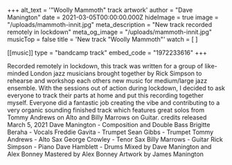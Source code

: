 +++
alt_text = '"Woolly Mammoth" track artwork'
author = "Dave Manington"
date = 2021-03-05T00:00:00.000Z
hideImage = true
image = "/uploads/mammoth-innit.jpg"
meta_description = "New track recorded remotely in lockdown"
meta_og_image = "/uploads/mammoth-innit.jpg"
musicTop = false
title = 'New track "Woolly Mammoth"'
watch = [ ]

[[music]]
type = "bandcamp track"
embed_code = "1972233616"
+++

Recorded remotely in lockdown, this track was written for a group of like-minded London jazz musicians brought together by Rick Simpson to rehearse and workshop each others new music for medium/large jazz ensemble. With the sessions out of action during lockdown, I decided to ask everyone to track their parts at home and put this recording together myself. Everyone did a fantastic job creating the vibe and contributing to a very organic sounding finished track which features great solos from Tommy Andrews on Alto and Billy Marrows on Guitar. credits released March 5, 2021 Dave Manington - Composition and Double Bass Brigitte Beraha - Vocals Freddie Gavita - Trumpet Sean Gibbs - Trumpet Tommy Andrews - Alto Sax George Crowley - Tenor Sax Billy Marrows - Guitar Rick Simpson - Piano Dave Hamblett - Drums  Mixed by Dave Manington and Alex Bonney Mastered by Alex Bonney Artwork by James Manington
